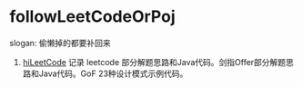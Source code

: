# followLeetCodeOrPoj
slogan: 偷懒掉的都要补回来

1. [hiLeetCode](https://github.com/TonyDoen/followLeetCodeOrPoj/tree/master/hiLeetCode)
记录 leetcode 部分解题思路和Java代码。剑指Offer部分解题思路和Java代码。GoF 23种设计模式示例代码。
